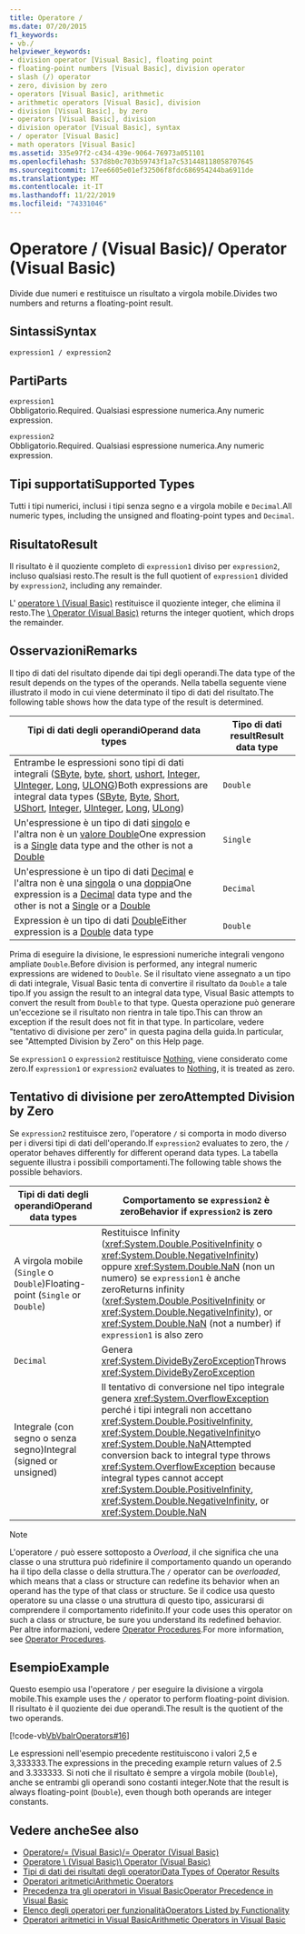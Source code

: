 ```yaml
---
title: Operatore /
ms.date: 07/20/2015
f1_keywords:
- vb./
helpviewer_keywords:
- division operator [Visual Basic], floating point
- floating-point numbers [Visual Basic], division operator
- slash (/) operator
- zero, division by zero
- operators [Visual Basic], arithmetic
- arithmetic operators [Visual Basic], division
- division [Visual Basic], by zero
- operators [Visual Basic], division
- division operator [Visual Basic], syntax
- / operator [Visual Basic]
- math operators [Visual Basic]
ms.assetid: 335e97f2-c434-439e-9064-76973a051101
ms.openlocfilehash: 537d8b0c703b59743f1a7c531448118058707645
ms.sourcegitcommit: 17ee6605e01ef32506f8fdc686954244ba6911de
ms.translationtype: MT
ms.contentlocale: it-IT
ms.lasthandoff: 11/22/2019
ms.locfileid: "74331046"
---
```

# <a name="-operator-visual-basic"></a><span data-ttu-id="df48f-102">Operatore / (Visual Basic)</span><span class="sxs-lookup"><span data-stu-id="df48f-102">/ Operator (Visual Basic)</span></span>
<span data-ttu-id="df48f-103">Divide due numeri e restituisce un risultato a virgola mobile.</span><span class="sxs-lookup"><span data-stu-id="df48f-103">Divides two numbers and returns a floating-point result.</span></span>  
  
## <a name="syntax"></a><span data-ttu-id="df48f-104">Sintassi</span><span class="sxs-lookup"><span data-stu-id="df48f-104">Syntax</span></span>  
  
```vb  
expression1 / expression2  
```  
  
## <a name="parts"></a><span data-ttu-id="df48f-105">Parti</span><span class="sxs-lookup"><span data-stu-id="df48f-105">Parts</span></span>  
 `expression1`  
 <span data-ttu-id="df48f-106">Obbligatorio.</span><span class="sxs-lookup"><span data-stu-id="df48f-106">Required.</span></span> <span data-ttu-id="df48f-107">Qualsiasi espressione numerica.</span><span class="sxs-lookup"><span data-stu-id="df48f-107">Any numeric expression.</span></span>  
  
 `expression2`  
 <span data-ttu-id="df48f-108">Obbligatorio.</span><span class="sxs-lookup"><span data-stu-id="df48f-108">Required.</span></span> <span data-ttu-id="df48f-109">Qualsiasi espressione numerica.</span><span class="sxs-lookup"><span data-stu-id="df48f-109">Any numeric expression.</span></span>  
  
## <a name="supported-types"></a><span data-ttu-id="df48f-110">Tipi supportati</span><span class="sxs-lookup"><span data-stu-id="df48f-110">Supported Types</span></span>  
 <span data-ttu-id="df48f-111">Tutti i tipi numerici, inclusi i tipi senza segno e a virgola mobile e `Decimal`.</span><span class="sxs-lookup"><span data-stu-id="df48f-111">All numeric types, including the unsigned and floating-point types and `Decimal`.</span></span>  
  
## <a name="result"></a><span data-ttu-id="df48f-112">Risultato</span><span class="sxs-lookup"><span data-stu-id="df48f-112">Result</span></span>  
 <span data-ttu-id="df48f-113">Il risultato è il quoziente completo di `expression1` diviso per `expression2`, incluso qualsiasi resto.</span><span class="sxs-lookup"><span data-stu-id="df48f-113">The result is the full quotient of `expression1` divided by `expression2`, including any remainder.</span></span>  
  
 <span data-ttu-id="df48f-114">L' [operatore \ (Visual Basic)](../../../visual-basic/language-reference/operators/integer-division-operator.md) restituisce il quoziente integer, che elimina il resto.</span><span class="sxs-lookup"><span data-stu-id="df48f-114">The [\ Operator (Visual Basic)](../../../visual-basic/language-reference/operators/integer-division-operator.md) returns the integer quotient, which drops the remainder.</span></span>  
  
## <a name="remarks"></a><span data-ttu-id="df48f-115">Osservazioni</span><span class="sxs-lookup"><span data-stu-id="df48f-115">Remarks</span></span>  
 <span data-ttu-id="df48f-116">Il tipo di dati del risultato dipende dai tipi degli operandi.</span><span class="sxs-lookup"><span data-stu-id="df48f-116">The data type of the result depends on the types of the operands.</span></span> <span data-ttu-id="df48f-117">Nella tabella seguente viene illustrato il modo in cui viene determinato il tipo di dati del risultato.</span><span class="sxs-lookup"><span data-stu-id="df48f-117">The following table shows how the data type of the result is determined.</span></span>  
  
|<span data-ttu-id="df48f-118">Tipi di dati degli operandi</span><span class="sxs-lookup"><span data-stu-id="df48f-118">Operand data types</span></span>|<span data-ttu-id="df48f-119">Tipo di dati result</span><span class="sxs-lookup"><span data-stu-id="df48f-119">Result data type</span></span>|  
|------------------------|----------------------|  
|<span data-ttu-id="df48f-120">Entrambe le espressioni sono tipi di dati integrali ([SByte](../../../visual-basic/language-reference/data-types/sbyte-data-type.md), [byte](../../../visual-basic/language-reference/data-types/byte-data-type.md), [short](../../../visual-basic/language-reference/data-types/short-data-type.md), [ushort](../../../visual-basic/language-reference/data-types/ushort-data-type.md), [Integer](../../../visual-basic/language-reference/data-types/integer-data-type.md), [UInteger](../../../visual-basic/language-reference/data-types/uinteger-data-type.md), [Long](../../../visual-basic/language-reference/data-types/long-data-type.md), [ULONG](../../../visual-basic/language-reference/data-types/ulong-data-type.md))</span><span class="sxs-lookup"><span data-stu-id="df48f-120">Both expressions are integral data types ([SByte](../../../visual-basic/language-reference/data-types/sbyte-data-type.md), [Byte](../../../visual-basic/language-reference/data-types/byte-data-type.md), [Short](../../../visual-basic/language-reference/data-types/short-data-type.md), [UShort](../../../visual-basic/language-reference/data-types/ushort-data-type.md), [Integer](../../../visual-basic/language-reference/data-types/integer-data-type.md), [UInteger](../../../visual-basic/language-reference/data-types/uinteger-data-type.md), [Long](../../../visual-basic/language-reference/data-types/long-data-type.md), [ULong](../../../visual-basic/language-reference/data-types/ulong-data-type.md))</span></span>|`Double`|  
|<span data-ttu-id="df48f-121">Un'espressione è un tipo di dati [singolo](../../../visual-basic/language-reference/data-types/single-data-type.md) e l'altra non è un [valore Double](../../../visual-basic/language-reference/data-types/double-data-type.md)</span><span class="sxs-lookup"><span data-stu-id="df48f-121">One expression is a [Single](../../../visual-basic/language-reference/data-types/single-data-type.md) data type and the other is not a [Double](../../../visual-basic/language-reference/data-types/double-data-type.md)</span></span>|`Single`|  
|<span data-ttu-id="df48f-122">Un'espressione è un tipo di dati [Decimal](../../../visual-basic/language-reference/data-types/decimal-data-type.md) e l'altra non è una [singola](../../../visual-basic/language-reference/data-types/single-data-type.md) o una [doppia](../../../visual-basic/language-reference/data-types/double-data-type.md)</span><span class="sxs-lookup"><span data-stu-id="df48f-122">One expression is a [Decimal](../../../visual-basic/language-reference/data-types/decimal-data-type.md) data type and the other is not a [Single](../../../visual-basic/language-reference/data-types/single-data-type.md) or a [Double](../../../visual-basic/language-reference/data-types/double-data-type.md)</span></span>|`Decimal`|  
|<span data-ttu-id="df48f-123">Expression è un tipo di dati [Double](../../../visual-basic/language-reference/data-types/double-data-type.md)</span><span class="sxs-lookup"><span data-stu-id="df48f-123">Either expression is a [Double](../../../visual-basic/language-reference/data-types/double-data-type.md) data type</span></span>|`Double`|  
  
 <span data-ttu-id="df48f-124">Prima di eseguire la divisione, le espressioni numeriche integrali vengono ampliate `Double`.</span><span class="sxs-lookup"><span data-stu-id="df48f-124">Before division is performed, any integral numeric expressions are widened to `Double`.</span></span> <span data-ttu-id="df48f-125">Se il risultato viene assegnato a un tipo di dati integrale, Visual Basic tenta di convertire il risultato da `Double` a tale tipo.</span><span class="sxs-lookup"><span data-stu-id="df48f-125">If you assign the result to an integral data type, Visual Basic attempts to convert the result from `Double` to that type.</span></span> <span data-ttu-id="df48f-126">Questa operazione può generare un'eccezione se il risultato non rientra in tale tipo.</span><span class="sxs-lookup"><span data-stu-id="df48f-126">This can throw an exception if the result does not fit in that type.</span></span> <span data-ttu-id="df48f-127">In particolare, vedere "tentativo di divisione per zero" in questa pagina della guida.</span><span class="sxs-lookup"><span data-stu-id="df48f-127">In particular, see "Attempted Division by Zero" on this Help page.</span></span>  
  
 <span data-ttu-id="df48f-128">Se `expression1` o `expression2` restituisce [Nothing](../../../visual-basic/language-reference/nothing.md), viene considerato come zero.</span><span class="sxs-lookup"><span data-stu-id="df48f-128">If `expression1` or `expression2` evaluates to [Nothing](../../../visual-basic/language-reference/nothing.md), it is treated as zero.</span></span>  
  
## <a name="attempted-division-by-zero"></a><span data-ttu-id="df48f-129">Tentativo di divisione per zero</span><span class="sxs-lookup"><span data-stu-id="df48f-129">Attempted Division by Zero</span></span>  
 <span data-ttu-id="df48f-130">Se `expression2` restituisce zero, l'operatore `/` si comporta in modo diverso per i diversi tipi di dati dell'operando.</span><span class="sxs-lookup"><span data-stu-id="df48f-130">If `expression2` evaluates to zero, the `/` operator behaves differently for different operand data types.</span></span> <span data-ttu-id="df48f-131">La tabella seguente illustra i possibili comportamenti.</span><span class="sxs-lookup"><span data-stu-id="df48f-131">The following table shows the possible behaviors.</span></span>  
  
|<span data-ttu-id="df48f-132">Tipi di dati degli operandi</span><span class="sxs-lookup"><span data-stu-id="df48f-132">Operand data types</span></span>|<span data-ttu-id="df48f-133">Comportamento se `expression2` è zero</span><span class="sxs-lookup"><span data-stu-id="df48f-133">Behavior if `expression2` is zero</span></span>|  
|------------------------|---------------------------------------|  
|<span data-ttu-id="df48f-134">A virgola mobile (`Single` o `Double`)</span><span class="sxs-lookup"><span data-stu-id="df48f-134">Floating-point (`Single` or `Double`)</span></span>|<span data-ttu-id="df48f-135">Restituisce Infinity (<xref:System.Double.PositiveInfinity> o <xref:System.Double.NegativeInfinity>) oppure <xref:System.Double.NaN> (non un numero) se `expression1` è anche zero</span><span class="sxs-lookup"><span data-stu-id="df48f-135">Returns infinity (<xref:System.Double.PositiveInfinity> or <xref:System.Double.NegativeInfinity>), or <xref:System.Double.NaN> (not a number) if `expression1` is also zero</span></span>|  
|`Decimal`|<span data-ttu-id="df48f-136">Genera <xref:System.DivideByZeroException></span><span class="sxs-lookup"><span data-stu-id="df48f-136">Throws <xref:System.DivideByZeroException></span></span>|  
|<span data-ttu-id="df48f-137">Integrale (con segno o senza segno)</span><span class="sxs-lookup"><span data-stu-id="df48f-137">Integral (signed or unsigned)</span></span>|<span data-ttu-id="df48f-138">Il tentativo di conversione nel tipo integrale genera <xref:System.OverflowException> perché i tipi integrali non accettano <xref:System.Double.PositiveInfinity>, <xref:System.Double.NegativeInfinity>o <xref:System.Double.NaN></span><span class="sxs-lookup"><span data-stu-id="df48f-138">Attempted conversion back to integral type throws <xref:System.OverflowException> because integral types cannot accept <xref:System.Double.PositiveInfinity>, <xref:System.Double.NegativeInfinity>, or <xref:System.Double.NaN></span></span>|  
  
> [!NOTE]
> <span data-ttu-id="df48f-139">L'operatore `/` può essere sottoposto a *Overload*, il che significa che una classe o una struttura può ridefinire il comportamento quando un operando ha il tipo della classe o della struttura.</span><span class="sxs-lookup"><span data-stu-id="df48f-139">The `/` operator can be *overloaded*, which means that a class or structure can redefine its behavior when an operand has the type of that class or structure.</span></span> <span data-ttu-id="df48f-140">Se il codice usa questo operatore su una classe o una struttura di questo tipo, assicurarsi di comprendere il comportamento ridefinito.</span><span class="sxs-lookup"><span data-stu-id="df48f-140">If your code uses this operator on such a class or structure, be sure you understand its redefined behavior.</span></span> <span data-ttu-id="df48f-141">Per altre informazioni, vedere [Operator Procedures](../../../visual-basic/programming-guide/language-features/procedures/operator-procedures.md).</span><span class="sxs-lookup"><span data-stu-id="df48f-141">For more information, see [Operator Procedures](../../../visual-basic/programming-guide/language-features/procedures/operator-procedures.md).</span></span>  
  
## <a name="example"></a><span data-ttu-id="df48f-142">Esempio</span><span class="sxs-lookup"><span data-stu-id="df48f-142">Example</span></span>  
 <span data-ttu-id="df48f-143">Questo esempio usa l'operatore `/` per eseguire la divisione a virgola mobile.</span><span class="sxs-lookup"><span data-stu-id="df48f-143">This example uses the `/` operator to perform floating-point division.</span></span> <span data-ttu-id="df48f-144">Il risultato è il quoziente dei due operandi.</span><span class="sxs-lookup"><span data-stu-id="df48f-144">The result is the quotient of the two operands.</span></span>  
  
 [!code-vb[VbVbalrOperators#16](~/samples/snippets/visualbasic/VS_Snippets_VBCSharp/VbVbalrOperators/VB/Class1.vb#16)]  
  
 <span data-ttu-id="df48f-145">Le espressioni nell'esempio precedente restituiscono i valori 2,5 e 3,333333.</span><span class="sxs-lookup"><span data-stu-id="df48f-145">The expressions in the preceding example return values of 2.5 and 3.333333.</span></span> <span data-ttu-id="df48f-146">Si noti che il risultato è sempre a virgola mobile (`Double`), anche se entrambi gli operandi sono costanti integer.</span><span class="sxs-lookup"><span data-stu-id="df48f-146">Note that the result is always floating-point (`Double`), even though both operands are integer constants.</span></span>  
  
## <a name="see-also"></a><span data-ttu-id="df48f-147">Vedere anche</span><span class="sxs-lookup"><span data-stu-id="df48f-147">See also</span></span>

- [<span data-ttu-id="df48f-148">Operatore/= (Visual Basic)</span><span class="sxs-lookup"><span data-stu-id="df48f-148">/= Operator (Visual Basic)</span></span>](../../../visual-basic/language-reference/operators/floating-point-division-assignment-operator.md)
- [<span data-ttu-id="df48f-149">Operatore \ (Visual Basic)</span><span class="sxs-lookup"><span data-stu-id="df48f-149">\ Operator (Visual Basic)</span></span>](../../../visual-basic/language-reference/operators/integer-division-operator.md)
- [<span data-ttu-id="df48f-150">Tipi di dati dei risultati degli operatori</span><span class="sxs-lookup"><span data-stu-id="df48f-150">Data Types of Operator Results</span></span>](../../../visual-basic/language-reference/operators/data-types-of-operator-results.md)
- [<span data-ttu-id="df48f-151">Operatori aritmetici</span><span class="sxs-lookup"><span data-stu-id="df48f-151">Arithmetic Operators</span></span>](../../../visual-basic/language-reference/operators/arithmetic-operators.md)
- [<span data-ttu-id="df48f-152">Precedenza tra gli operatori in Visual Basic</span><span class="sxs-lookup"><span data-stu-id="df48f-152">Operator Precedence in Visual Basic</span></span>](../../../visual-basic/language-reference/operators/operator-precedence.md)
- [<span data-ttu-id="df48f-153">Elenco degli operatori per funzionalità</span><span class="sxs-lookup"><span data-stu-id="df48f-153">Operators Listed by Functionality</span></span>](../../../visual-basic/language-reference/operators/operators-listed-by-functionality.md)
- [<span data-ttu-id="df48f-154">Operatori aritmetici in Visual Basic</span><span class="sxs-lookup"><span data-stu-id="df48f-154">Arithmetic Operators in Visual Basic</span></span>](../../../visual-basic/programming-guide/language-features/operators-and-expressions/arithmetic-operators.md)
